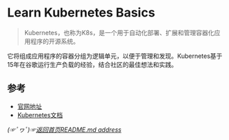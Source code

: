 # Learn Kubernetes Basics

> Kubernetes，也称为K8s，是一个用于自动化部署、扩展和管理容器化应用程序的开源系统。

它将组成应用程序的容器分组为逻辑单元，以便于管理和发现。Kubernetes基于15年在谷歌运行生产负载的经验，结合社区的最佳想法和实践。













## 参考
* [官网地址](https://kubernetes.io/)
* [Kubernetes文档](https://kubernetes.io/docs/home/)  

*(☞ﾟヮﾟ)☞[返回首页README.md address](https://github.com/fredomli/java-standard)*
